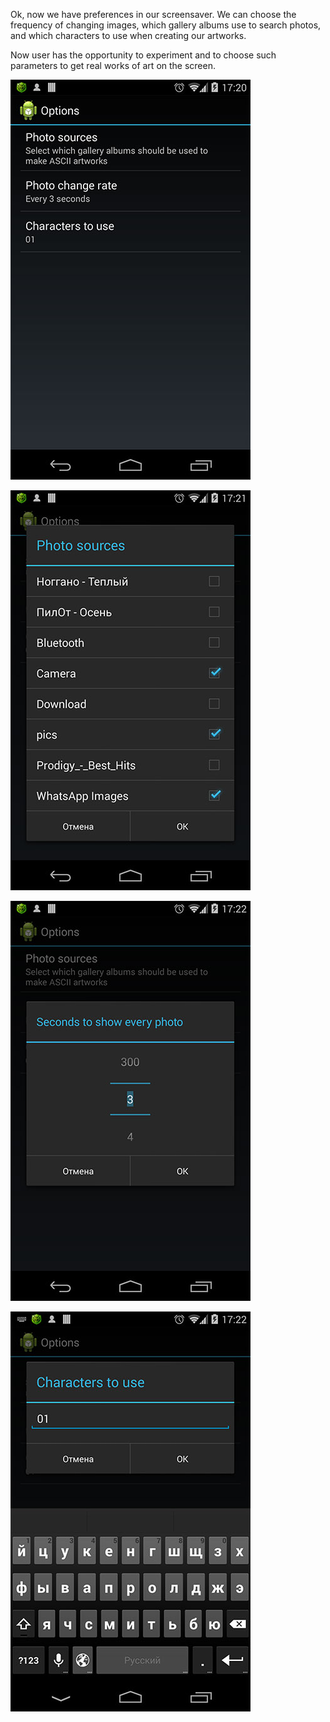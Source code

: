 Ok, now we have preferences in our screensaver. We can choose the frequency of changing images, which gallery albums use to search photos, and which characters to use when creating our artworks.

Now user has the opportunity to experiment and to choose such parameters to get real works of art on the screen.

![Options for our screensaver](../project_images/iteration3_sample1.jpg?raw=true "Options for our screensaver")

![We can choose gallery albums to take images from](../project_images/iteration3_sample2.jpg?raw=true "We can choose gallery albums to take images from")

![Time to show each image](../project_images/iteration3_sample3.jpg?raw=true "Time to show each image")

![Type any characters to use for artwork creating](../project_images/iteration3_sample4.jpg?raw=true "Type any characters to use for artwork creating")
